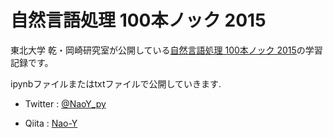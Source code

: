 # 自然言語処理 100本ノック 2015

東北大学 乾・岡崎研究室が公開している[自然言語処理 100本ノック 2015](http://www.cl.ecei.tohoku.ac.jp/nlp100/)の学習記録です。

ipynbファイルまたはtxtファイルで公開していきます.

* Twitter : [@NaoY_py](https://twitter.com/NaoY_py)

* Qiita   : [Nao-Y](http://qiita.com/Nao-Y)
